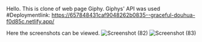 Hello. This is clone of web page Giphy.
Giphys' API was used 
#Deploymentlink: https://657848431caf9048262b0835--graceful-douhua-f0d85c.netlify.app/

Here the screenshots can be viewed.
![Screenshot (82)](https://github.com/SammytheBelegor/GiphyFinalFE/assets/71520900/4dd1efb3-b047-433a-a20d-9fff24ebd038)
![Screenshot (83)](https://github.com/SammytheBelegor/GiphyFinalFE/assets/71520900/49acc320-876c-4f9d-98b9-77aa202ac36e)
